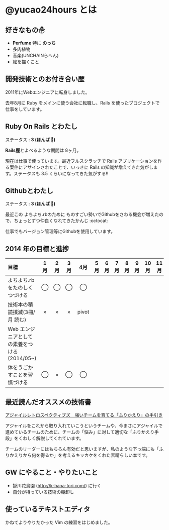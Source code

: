 # @yucao24hours とは
## 好きなもの☃
* **Perfume** 特に **のっち**
* 多肉植物
* 音楽(UNCHAINらへん)
* 絵を描くこと

## 開発技術とのお付き合い歴
2011年にWebエンジニアに転身しました。

去年8月に Ruby をメインに使う会社に転職し、Rails を使ったプロジェクトで仕事をしています。

## Ruby On Rails とわたし
ステータス : **3 (ほんば :herb:)**

**Rails歴**とよべるような期間は 8ヶ月。

現在は仕事で使っています。最近フルスクラッチで Rails アプリケーションを作る案件にアサインされたことで、いっきに Rails の知識が増えてきた気がします。ステータスも 3.5 くらいになってきた気がする!!

## Githubとわたし
ステータス : **3 (ほんば :herb:)**

最近この よちよち.rbのために ものすごい勢いでGithubをさわる機会が増えたので、ちょっとずつ仲良くなれてきたかんじ :octocat:

仕事でもバージョン管理等にGithubを使用しています。

## 2014 年の目標と進捗
|            目標           | 1月 | 2月 | 3月 | 4月 | 5月 | 6月 | 7月 | 8月 | 9月 | 10月 | 11月 | 12月 |
|:-------------------------|:---:|:---:|:---:|:---:|:---:|:---:|:---:|:---:|:---:|:---:|:---:|:---:|
|よちよち.rb をたのしくつづける |  ◯  |  ◯  |  ◯  |  ◯  |||||||||
|技術本の積読撲滅(3冊/月 読む) |  ×  |  ×  |  ×  |pivot|||||||||
|Web エンジニアとしての素養をつける(2014/05~)| | | | | ||||||
|体をうごかすことを習慣づける   |  ◯  |  ×  |  ◯  |  ◯  |||||||

## 最近読んだオススメの技術書
[アジャイルレトロスペクティブズ　強いチームを育てる「ふりかえり」の手引き](http://www.amazon.co.jp/dp/4274066983)

アジャイルをこれから取り入れていこうというチームや、今まさにアジャイルで進めているチームのために、チームの「悩み」に対して適切な「ふりかえり手段」をくわしく解説してくれています。

チームのリーダーにはもちろん有効だと思いますが、私のような下っ端にも「ふりかえりから何を得るか」を考えるキッカケをくれた素晴らしい本です。

## GW にやること・やりたいこと
* 掛川花鳥園 (http://k-hana-tori.com/) に行く
* 自分が持っている技術の棚卸し

## 使っているテキストエディタ
かねてよりやりたかった Vim の練習をはじめました。
